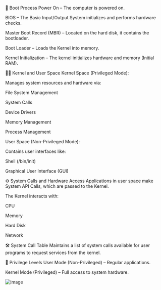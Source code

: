 🔄 Boot Process
Power On – The computer is powered on.

BIOS – The Basic Input/Output System initializes and performs hardware checks.

Master Boot Record (MBR) – Located on the hard disk, it contains the bootloader.

Boot Loader – Loads the Kernel into memory.

Kernel Initialization – The kernel initializes hardware and memory (Initial RAM).

👨‍💻 Kernel and User Space
Kernel Space (Privileged Mode):

Manages system resources and hardware via:

File System Management

System Calls

Device Drivers

Memory Management

Process Management

User Space (Non-Privileged Mode):

Contains user interfaces like:

Shell (/bin/init)

Graphical User Interface (GUI)

⚙️ System Calls and Hardware Access
Applications in user space make System API Calls, which are passed to the Kernel.

The Kernel interacts with:

CPU

Memory

Hard Disk

Network

🛠️ System Call Table
Maintains a list of system calls available for user programs to request services from the kernel.

🔐 Privilege Levels
User Mode (Non-Privileged) – Regular applications.

Kernel Mode (Privileged) – Full access to system hardware.

![image](https://github.com/user-attachments/assets/5362eec9-1ee2-4549-96a5-979be871c92b)
